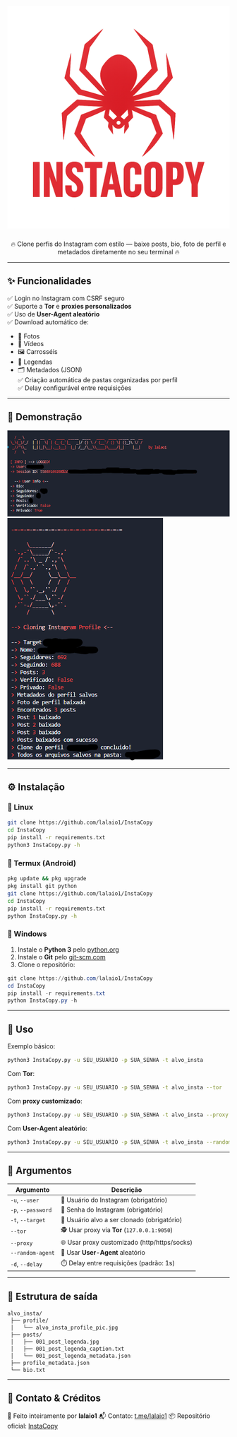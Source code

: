 <h1 align="center">
  <img src="https://raw.githubusercontent.com/lalaio1/InstaCopy/refs/heads/main/images/banner.png" alt="InstaCopy Banner" width="700">
</h1>

<p align="center">  
  🔥 Clone perfis do Instagram com estilo — baixe posts, bio, foto de perfil e metadados diretamente no seu terminal 🔥  
</p>  

---

## ✨ Funcionalidades

✅ Login no Instagram com CSRF seguro  
✅ Suporte a **Tor** e **proxies personalizados**  
✅ Uso de **User-Agent aleatório**  
✅ Download automático de:  
   - 📸 Fotos  
   - 🎥 Vídeos  
   - 🖼️ Carrosséis  
   - 📝 Legendas  
   - 🗂️ Metadados (JSON)  
✅ Criação automática de pastas organizadas por perfil  
✅ Delay configurável entre requisições  

---

## 📸 Demonstração
![InstaCopy Banner](https://github.com/lalaio1/InstaCopy/blob/main/images/part2.png)
![InstaCopy Banner](https://github.com/lalaio1/InstaCopy/blob/main/images/part3.png)

---

## ⚙️ Instalação

### 🔹 Linux
```bash
git clone https://github.com/lalaio1/InstaCopy
cd InstaCopy
pip install -r requirements.txt
python3 InstaCopy.py -h
````

### 🔹 Termux (Android)

```bash
pkg update && pkg upgrade
pkg install git python
git clone https://github.com/lalaio1/InstaCopy
cd InstaCopy
pip install -r requirements.txt
python InstaCopy.py -h
```

### 🔹 Windows

1. Instale o **Python 3** pelo [python.org](https://www.python.org/downloads/)
2. Instale o **Git** pelo [git-scm.com](https://git-scm.com/)
3. Clone o repositório:

```powershell
git clone https://github.com/lalaio1/InstaCopy
cd InstaCopy
pip install -r requirements.txt
python InstaCopy.py -h
```

---

## 🚀 Uso

Exemplo básico:

```bash
python3 InstaCopy.py -u SEU_USUARIO -p SUA_SENHA -t alvo_insta
```

Com **Tor**:

```bash
python3 InstaCopy.py -u SEU_USUARIO -p SUA_SENHA -t alvo_insta --tor
```

Com **proxy customizado**:

```bash
python3 InstaCopy.py -u SEU_USUARIO -p SUA_SENHA -t alvo_insta --proxy http://127.0.0.1:8080
```

Com **User-Agent aleatório**:

```bash
python3 InstaCopy.py -u SEU_USUARIO -p SUA_SENHA -t alvo_insta --random-agent
```

---

## 📖 Argumentos

| Argumento          | Descrição                                     |
| ------------------ | --------------------------------------------- |
| `-u`, `--user`     | 👤 Usuário do Instagram (obrigatório)         |
| `-p`, `--password` | 🔑 Senha do Instagram (obrigatório)           |
| `-t`, `--target`   | 🎯 Usuário alvo a ser clonado (obrigatório)   |
| `--tor`            | 🕵️ Usar proxy via **Tor** (`127.0.0.1:9050`) |
| `--proxy`          | 🌐 Usar proxy customizado (http/https/socks)  |
| `--random-agent`   | 🎲 Usar **User-Agent** aleatório              |
| `-d`, `--delay`    | ⏱️ Delay entre requisições (padrão: 1s)       |

---

## 📂 Estrutura de saída

```
alvo_insta/
 ├── profile/
 │   └── alvo_insta_profile_pic.jpg
 ├── posts/
 │   ├── 001_post_legenda.jpg
 │   ├── 001_post_legenda_caption.txt
 │   └── 001_post_legenda_metadata.json
 ├── profile_metadata.json
 └── bio.txt
```

---

## 📡 Contato & Créditos

👤 Feito inteiramente por **lalaio1**
📬 Contato: [t.me/lalaio1](https://t.me/lalaio1)
📦 Repositório oficial: [InstaCopy](https://github.com/lalaio1/InstaCopy)

